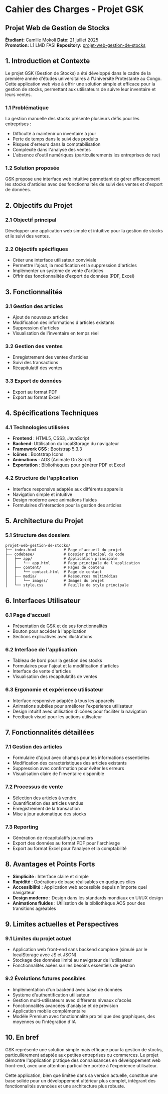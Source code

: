 # Cahier des Charges - Projet GSK

## Projet Web de Gestion de Stocks

**Étudiant:** Camille Mokoli
**Date:** 21 juillet 2025  
**Promotion:** L1 LMD FASI
**Repository:** [projet-web-gestion-de-stocks](https://github.com/CoffeePuma55644/projet-web-gestion-de-stocks)

## 1. Introduction et Contexte

Le projet GSK (Gestion de Stocks) a été développé dans le cadre de la première année d'études universitaires à l'Université Protestante au Congo. Cette application web vise à offrir une solution simple et efficace pour la gestion de stocks, permettant aux utilisateurs de suivre leur inventaire et leurs ventes.

### 1.1 Problématique

La gestion manuelle des stocks présente plusieurs défis pour les entreprises :

- Difficulté à maintenir un inventaire à jour
- Perte de temps dans le suivi des produits
- Risques d'erreurs dans la comptabilisation
- Complexité dans l'analyse des ventes
- L'absence d'outil numériques (particulièrements les entreprises de rue)

### 1.2 Solution proposée

GSK propose une interface web intuitive permettant de gérer efficacement les stocks d'articles avec des fonctionnalités de suivi des ventes et d'export de données.

## 2. Objectifs du Projet

### 2.1 Objectif principal

Développer une application web simple et intuitive pour la gestion de stocks et le suivi des ventes.

### 2.2 Objectifs spécifiques

- Créer une interface utilisateur conviviale
- Permettre l'ajout, la modification et la suppression d'articles
- Implémenter un système de vente d'articles
- Offrir des fonctionnalités d'export de données (PDF, Excel)

## 3. Fonctionnalités

### 3.1 Gestion des articles

- Ajout de nouveaux articles
- Modification des informations d'articles existants
- Suppression d'articles
- Visualisation de l'inventaire en temps réel

### 3.2 Gestion des ventes

- Enregistrement des ventes d'articles
- Suivi des transactions
- Récapitulatif des ventes

### 3.3 Export de données

- Export au format PDF
- Export au format Excel

## 4. Spécifications Techniques

### 4.1 Technologies utilisées

- **Frontend** : HTML5, CSS3, JavaScript
- **Backend**: Uttilisation du localStorage du navigateur
- **Framework CSS** : Bootstrap 5.3.3
- **Icônes** : Bootstrap Icons
- **Animations** : AOS (Animate On Scroll)
- **Exportation** : Bibliothèques pour générer PDF et Excel

### 4.2 Structure de l'application

- Interface responsive adaptée aux différents appareils
- Navigation simple et intuitive
- Design moderne avec animations fluides
- Formulaires d'interaction pour la gestion des articles

## 5. Architecture du Projet

### 5.1 Structure des dossiers

```
projet-web-gestion-de-stocks/
├── index.html            # Page d'accueil du projet
├── codebase/             # Dossier principal du code
│   ├── app/              # Application principale
│   │   └── app.html      # Page principale de l'application
│   ├── content/          # Pages de contenu
│   │   └── contact.html  # Page de contact
│   ├── media/            # Ressources multimédias
│   │   └── images/       # Images du projet
│   └── style.css         # Feuille de style principale
```

## 6. Interfaces Utilisateur

### 6.1 Page d'accueil

- Présentation de GSK et de ses fonctionnalités
- Bouton pour accéder à l'application
- Sections explicatives avec illustrations

### 6.2 Interface de l'application

- Tableau de bord pour la gestion des stocks
- Formulaires pour l'ajout et la modification d'articles
- Interface de vente d'articles
- Visualisation des récapitulatifs de ventes

### 6.3 Ergonomie et expérience utilisateur

- Interface responsive adaptée à tous les appareils
- Animations subtiles pour améliorer l'expérience utilisateur
- Design intuitif avec utilisation d'icônes pour faciliter la navigation
- Feedback visuel pour les actions utilisateur

## 7. Fonctionnalités détaillées

### 7.1 Gestion des articles

- Formulaire d'ajout avec champs pour les informations essentielles
- Modification des caractéristiques des articles existants
- Suppression avec confirmation pour éviter les erreurs
- Visualisation claire de l'inventaire disponible

### 7.2 Processus de vente

- Sélection des articles à vendre
- Quantification des articles vendus
- Enregistrement de la transaction
- Mise à jour automatique des stocks

### 7.3 Reporting

- Génération de récapitulatifs journaliers
- Export des données au format PDF pour l'archivage
- Export au format Excel pour l'analyse et la comptabilité

## 8. Avantages et Points Forts

- **Simplicité** : Interface claire et simple
- **Rapidité** : Opérations de base réalisables en quelques clics
- **Accessibilité** : Application web accessible depuis n'importe quel navigateur
- **Design moderne** : Design dans les standards mondiaux en UI/UX design
- **Animations fluides** : Utilisation de la bibliothèque AOS pour des transitions agréables

## 9. Limites actuelles et Perspectives

### 9.1 Limites du projet actuel

- Application web front-end sans backend complexe (simulé par le localStorage avec JS et JSON)
- Stockage des données limité au navigateur de l'utilisateur
- Fonctionnalités axées sur les besoins essentiels de gestion

### 9.2 Évolutions futures possibles

- Implémentation d'un backend avec base de données
- Système d'authentification utilisateur
- Gestion multi-utilisateurs avec différents niveaux d'accès
- Fonctionnalités avancées d'analyse et de prévision
- Application mobile complémentaire
- Modèle Premium avec fonctionnalité pro tel que des graphiques, des moyennes ou l'intégration d'IA

## 10. En bref

GSK représente une solution simple mais efficace pour la gestion de stocks, particulièrement adaptée aux petites entreprises ou commerces. Le projet démontre l'application pratique des connaissances en développement web front-end, avec une attention particulière portée à l'expérience utilisateur.

Cette application, bien que limitée dans sa version actuelle, constitue une base solide pour un développement ultérieur plus complet, intégrant des fonctionnalités avancées et une architecture plus robuste.
